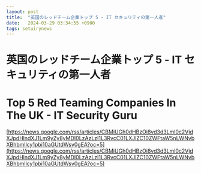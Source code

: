 ```yaml
---
layout: post
title:  "英国のレッドチーム企業トップ 5 - IT セキュリティの第一人者"
date:   2024-03-29 03:34:55 +0900
tags: setuirynews 
---
```


# 英国のレッドチーム企業トップ 5 - IT セキュリティの第一人者



# Top 5 Red Teaming Companies In The UK - IT Security Guru

[https://news.google.com/rss/articles/CBMiUGh0dHBzOi8vd3d3Lml0c2VjdXJpdHlndXJ1Lm9yZy8yMDI0LzAzLzI1L3RvcC01LXJlZC10ZWFtaW5nLWNvbXBhbmllcy1pbi10aGUtdWsv0gEA?oc=5](https://news.google.com/rss/articles/CBMiUGh0dHBzOi8vd3d3Lml0c2VjdXJpdHlndXJ1Lm9yZy8yMDI0LzAzLzI1L3RvcC01LXJlZC10ZWFtaW5nLWNvbXBhbmllcy1pbi10aGUtdWsv0gEA?oc=5)

